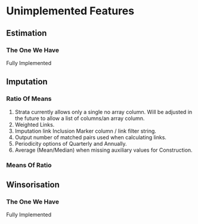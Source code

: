 # Unimplemented Features

## Estimation

### The One We Have

Fully Implemented

## Imputation

### Ratio Of Means

1. Strata currently allows only a single no array column.
   Will be adjusted in the future to allow a list of columns/an array column.
2. Weighted Links.
3. Imputation link Inclusion Marker column / link filter string.
4. Output number of matched pairs used when calculating links.
5. Periodicity options of Quarterly and Annually.
6. Average (Mean/Median) when missing auxiliary values for Construction.

### Means Of Ratio

## Winsorisation

### The One We Have

Fully Implemented
